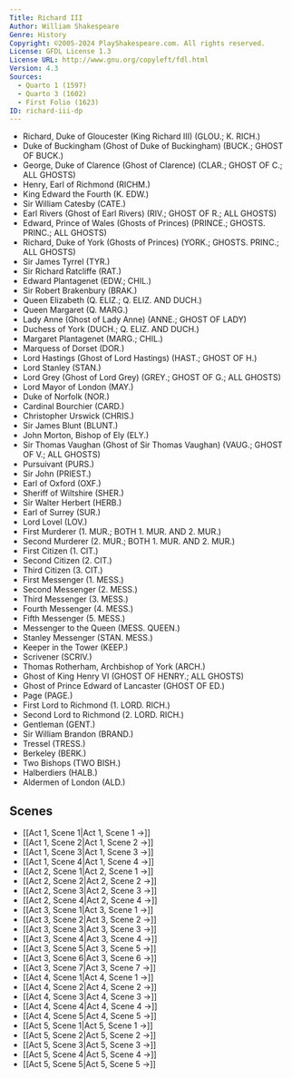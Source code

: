 ```yaml
---
Title: Richard III
Author: William Shakespeare
Genre: History
Copyright: ©2005-2024 PlayShakespeare.com. All rights reserved.
License: GFDL License 1.3
License URL: http://www.gnu.org/copyleft/fdl.html
Version: 4.3
Sources:
  - Quarto 1 (1597)
  - Quarto 3 (1602)
  - First Folio (1623)
ID: richard-iii-dp
---
```


- Richard, Duke of Gloucester (King Richard III) (GLOU.; K. RICH.)
- Duke of Buckingham (Ghost of Duke of Buckingham) (BUCK.; GHOST OF BUCK.)
- George, Duke of Clarence (Ghost of Clarence) (CLAR.; GHOST OF C.; ALL GHOSTS)
- Henry, Earl of Richmond (RICHM.)
- King Edward the Fourth (K. EDW.)
- Sir William Catesby (CATE.)
- Earl Rivers (Ghost of Earl Rivers) (RIV.; GHOST OF R.; ALL GHOSTS)
- Edward, Prince of Wales (Ghosts of Princes) (PRINCE.; GHOSTS. PRINC.; ALL GHOSTS)
- Richard, Duke of York (Ghosts of Princes) (YORK.; GHOSTS. PRINC.; ALL GHOSTS)
- Sir James Tyrrel (TYR.)
- Sir Richard Ratcliffe (RAT.)
- Edward Plantagenet (EDW.; CHIL.)
- Sir Robert Brakenbury (BRAK.)
- Queen Elizabeth (Q. ELIZ.; Q. ELIZ. AND DUCH.)
- Queen Margaret (Q. MARG.)
- Lady Anne (Ghost of Lady Anne) (ANNE.; GHOST OF LADY)
- Duchess of York (DUCH.; Q. ELIZ. AND DUCH.)
- Margaret Plantagenet (MARG.; CHIL.)
- Marquess of Dorset (DOR.)
- Lord Hastings (Ghost of Lord Hastings) (HAST.; GHOST OF H.)
- Lord Stanley (STAN.)
- Lord Grey (Ghost of Lord Grey) (GREY.; GHOST OF G.; ALL GHOSTS)
- Lord Mayor of London (MAY.)
- Duke of Norfolk (NOR.)
- Cardinal Bourchier (CARD.)
- Christopher Urswick (CHRIS.)
- Sir James Blunt (BLUNT.)
- John Morton, Bishop of Ely (ELY.)
- Sir Thomas Vaughan (Ghost of Sir Thomas Vaughan) (VAUG.; GHOST OF V.; ALL GHOSTS)
- Pursuivant (PURS.)
- Sir John (PRIEST.)
- Earl of Oxford (OXF.)
- Sheriff of Wiltshire (SHER.)
- Sir Walter Herbert (HERB.)
- Earl of Surrey (SUR.)
- Lord Lovel (LOV.)
- First Murderer (1. MUR.; BOTH 1. MUR. AND 2. MUR.)
- Second Murderer (2. MUR.; BOTH 1. MUR. AND 2. MUR.)
- First Citizen (1. CIT.)
- Second Citizen (2. CIT.)
- Third Citizen (3. CIT.)
- First Messenger (1. MESS.)
- Second Messenger (2. MESS.)
- Third Messenger (3. MESS.)
- Fourth Messenger (4. MESS.)
- Fifth Messenger (5. MESS.)
- Messenger to the Queen (MESS. QUEEN.)
- Stanley Messenger (STAN. MESS.)
- Keeper in the Tower (KEEP.)
- Scrivener (SCRIV.)
- Thomas Rotherham, Archbishop of York (ARCH.)
- Ghost of King Henry VI (GHOST OF HENRY.; ALL GHOSTS)
- Ghost of Prince Edward of Lancaster (GHOST OF ED.)
- Page (PAGE.)
- First Lord to Richmond (1. LORD. RICH.)
- Second Lord to Richmond (2. LORD. RICH.)
- Gentleman (GENT.)
- Sir William Brandon (BRAND.)
- Tressel (TRESS.)
- Berkeley (BERK.)
- Two Bishops (TWO BISH.)
- Halberdiers (HALB.)
- Aldermen of London (ALD.)

## Scenes

- [[Act 1, Scene 1|Act 1, Scene 1 →]]
- [[Act 1, Scene 2|Act 1, Scene 2 →]]
- [[Act 1, Scene 3|Act 1, Scene 3 →]]
- [[Act 1, Scene 4|Act 1, Scene 4 →]]
- [[Act 2, Scene 1|Act 2, Scene 1 →]]
- [[Act 2, Scene 2|Act 2, Scene 2 →]]
- [[Act 2, Scene 3|Act 2, Scene 3 →]]
- [[Act 2, Scene 4|Act 2, Scene 4 →]]
- [[Act 3, Scene 1|Act 3, Scene 1 →]]
- [[Act 3, Scene 2|Act 3, Scene 2 →]]
- [[Act 3, Scene 3|Act 3, Scene 3 →]]
- [[Act 3, Scene 4|Act 3, Scene 4 →]]
- [[Act 3, Scene 5|Act 3, Scene 5 →]]
- [[Act 3, Scene 6|Act 3, Scene 6 →]]
- [[Act 3, Scene 7|Act 3, Scene 7 →]]
- [[Act 4, Scene 1|Act 4, Scene 1 →]]
- [[Act 4, Scene 2|Act 4, Scene 2 →]]
- [[Act 4, Scene 3|Act 4, Scene 3 →]]
- [[Act 4, Scene 4|Act 4, Scene 4 →]]
- [[Act 4, Scene 5|Act 4, Scene 5 →]]
- [[Act 5, Scene 1|Act 5, Scene 1 →]]
- [[Act 5, Scene 2|Act 5, Scene 2 →]]
- [[Act 5, Scene 3|Act 5, Scene 3 →]]
- [[Act 5, Scene 4|Act 5, Scene 4 →]]
- [[Act 5, Scene 5|Act 5, Scene 5 →]]
